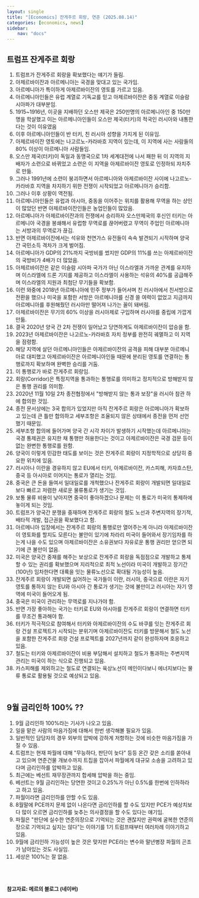 ```yaml
---
layout: single
title: "[Economics] 잔게주르 회랑, 연준 (2025.08.14)"
categories: [economics, news]
sidebar:
    nav: "docs"
---
```


## 트럼프 잔게주르 회랑
1. 트럼프가 잔게주르 회랑을 확보했다는 얘기가 들림.
1. 아제르바이잔과 아르메니아는 국경을 맞대고 있는 국가임.
1. 아르메니아가 특이하게 아제르바이잔의 영토를 가르고 있음.
1. 아르메니아인들은 유럽 계열로 기독교를 믿고 아제르바이잔은 중동 계열로 이슬람 시아파가 대부분임.
1. 1915~1916년, 이곳을 지배하던 오스만 제국은 250만명의 아르메니아인 중 150만명을 학살했고 이는 아르메니아인들이 오스만 제국(터키)의 적국인 러시아와 내통한다는 것이 이유였음
1. 이후 아르메니아인들이 반 터키, 친 러시아 성향을 가지게 된 이유임.
1. 아제르바이잔 영토에는 나고르노-카라바흐 지역이 있는데, 이 지역에 사는 사람들의 80% 이상이 아르메니아 사람들임.
1. 오스만 제국(터키)이 독일과 동맹국으로 1차 세계대전에 나서 패한 뒤 이 지역의 지배자가 소련으로 바뀌었고 소련은 이 지역을 아제르바이잔 영토로 인정하되 자치주로 만듦.
1. 그러나 1991년에 소련이 붕괴하면서 아르메니아와 아제르바이잔 사이에 나고르노-카라바흐 지역을 차지하기 위한 전쟁이 시작되었고 아르메니아가 승리함.
1. 그러나 이후 상황이 역전됨.
1. 아르메니아인들은 유럽과 아시아, 중동을 이어주는 위치를 활용해 무역을 하는 상인이 많았던 반면 아제르바이잔인들은 농업인들이 많았음.
1. 아르메니아가 아제르바이잔과의 전쟁에서 승리하자 오스만제국의 후신인 터키는 아르메니아 국경을 봉쇄해서 유럽항 무역로를 끊어버렸고 무역이 주업인 아르메니아는 서방과의 무역로가 끊김.
1. 반면 아제르바이잔에서는 석유와 천연가스 유전들이 속속 발견되기 시작하며 양국 간 국민소득 격차가 크게 벌어짐.
1. 아르메니아가 GDP의 21%까지 국방비를 썼지만 GDP의 11%를 쓰는 아제르바이잔의 국방비가 4배가 더 많았음.
1. 아제르바이잔은 같은 이슬람 시아파 국가가 아닌 이스라엘과 가까운 관계를 유지하며 이스라엘에 드론 기지를 제공하고 이스라엘이 사용하는 석유의 40%를 공급해주며 이스라엘의 지원과 최첨단 무기들을 확보함.
1. 이런 와중에 2018년 아르메니아에 민주 정부가 들어서며 친 러시아에서 친서방으로 전환을 했으나 미국을 포함한 서방은 아르메니아를 신경 쓸 여력이 없었고 지금까지 아르메니아를 후원해줬던 러시아만 떨어져 나가는 꼴이 돼버림.
1. 아제르바이잔은 무기의 60% 이상을 러시아제로 구입하며 러시아를 중립에 가깝게 만듦.
1. 결국 2020년 양국 간 2차 전쟁이 일어났고 당연하게도 아제르바이잔이 압승을 함.
1. 2023년 아제르바이잔은 나고르노-카라바흐 자치 정부를 완전히 궤멸하고 이 지역을 점령함.
1. 해당 지역에 살던 아르메니아인들은 아제르바이잔의 공격을 피해 대부분 아르메니아로 대피했고 아제르바이잔은 아르메니아인들 때문에 분리된 영토를 연결하는 통행로까지 확보하며 완벽한 승리를 거둠.
1. 이 통행로가 바로 잔게주르 회랑임.
1. 회랑(Corridor)은 특정지역을 통과하는 통행로를 의미하고 정치적으로 방해받지 않은 통행 권리를 의미함.
1. 2020년 11월 10일 2차 종전협정에서 "방해받지 않는 통과 보장"을 러시아 참관 하에 합의한 것임.
1. 종전 문서상에는 3국 합의가 있었지만 아직 잔게주르 회랑은 아르메니아가 확보하고 있는데 큰 틀만 합의하고 세부조항은 조율되지 않은 상태에서 종전을 먼저 선언했기 때문임.
1. 세부조항 합의에 들어가며 양국 간 시각 차이가 발생하기 시작했는데 아르메니아는 국경 통제권은 유지한 채 통행만 허용한다는 것이고 아제르바이잔은 국경 검문 등이 없는 완변한 통행로를 원함.
1. 양국이 이렇게 민감한 태도를 보이는 것은 잔게주르 회랑이 지정학적으로 상당히 중요한 위치에 있음.
1. 러시아나 이란을 경유하지 않고 EU에서 터키, 아제르바이잔, 카스피해, 카자흐스탄, 중국 등 아시아로 이어지는 통로가 열리는 것임.
1. 중국은 큰 돈을 들여서 일대일로를 개척했으나 잔게주르 회랑이 개발되면 일대일로보다 빠르고 저렴한 새로운 물류통로가 생기는 것임.
1. 보통 물류 비용이 낮아지면 중국이 좋아하겠으나 문제는 이 통로가 미국의 통제하에 놓이게 되는 것임.
1. 트럼프가 양국간 분쟁을 중재하며 잔게주르 회랑의 철도 노선과 주변지역의 장기적, 배타적 개발, 접근권을 확보했다고 함.
1. 아르메니아 입장에서는 잔게주르 회랑의 통행로만 열어주는게 아니라 아제르바이잔이 영토화를 할지도 모른다는 불안이 있기에 차라리 미국이 들어와서 장기임차를 하는게 나을 수도 있으며 아제르바이잔은 소유권보다 자유로운 통행 권리만 얻으면 되기에 큰 불만이 없음.
1. 미국은 양국간 중재를 해주는 보상으로 잔게주르 회랑을 독점점으로 개발하고 통제할 수 있는 권리를 확보했으며 지리적으로 최적 노선이라 미국이 개발하고 장기간(100년) 임차한다면 대륙을 잇는 물류노선으로 확대될 가능성이 높음.
1. 잔게주르 회랑이 개발되면 싫어하는 국가들이 이란, 러시아, 중국으로 이란은 자기 영토를 통하지 않는 EU와 아시아 간 통로가 생기는 것에 불만이고 러시아는 자기 영역에 미국이 들어오게 됨.
1. 중국은 미국이 관리하는 무역로를 지나가야 함.
1. 반면 가장 좋아하는 국가는 터키로 EU와 아시아를 잔게주르 회랑이 연결하면 터키를 무조건 통과해야 함.
1. 터키가 적극적으로 참여해서 터키와 아제르바이잔의 수도 바쿠를 잇는 잔게주르 회랑 건설 프로젝트가 시작되는 분위기며 아제르바이잔도 터키를 방문해서 철도 노선을 포함한 잔게주르 회랑 건설 프로젝트를 2027년까지 같이 완성하자며 호응하고 있음.
1. 철도는 터키와 아제르바이잔이 비용 부담해서 설치하고 철도가 통과하는 주변지역 관리는 미국이 하는 식으로 진행되고 있음.
1. 카스피해를 제외하고는 철도로 연결되는 육상노선이 메인이다보니 에너지보다는 물류 통로로 활용될 것으로 예상되고 있음.

<br/>

## 9월 금리인하 100% ??
1. 9월 금리인하 100%라는 기사가 나오고 있음.
1. 일을 맡은 사람의 마음가짐에 대해서 한번 생각해볼 필요가 있음.
1. 일반적인 담당자의 경우 외부의 압박에 강하게 저항하는 것에 비슷한 마음가짐을 가질 수 있음.
1. 트럼프는 현재 파월에 대해 "무능하다, 판단이 늦다" 등등 온간 갖은 소리를 쏟아내고 있으며 연준건물 개보수까지 트집을 잡아서 파월에게 대규모 소송을 고려하고 있다며 금리인하를 압박하고 있음.
1. 최근에는 베선트 재무장관까지 합세해 압박을 하는 중임.
1. 베선트는 9월 금리인하는 당연한 것이고 0.25%가 아닌 0.5%를 한번에 인하하라고 하고 있음.
1. 파월이라면 금리인하를 안할 수도 있음.
1. 8월말에 PCE까지 문제 없이 나온다면 금리인하를 할 수도 있지만 PCE가 예상치보다 많이 오르면 금리인하를 늦추는 의사결정을 할 수도 있다는 얘기임.
1. 파월은 "판단에 실수한 연준의장으로 기억되는 것은 괜찮지만 권력에 굴복한 연준의장으로 기억되고 싶지는 않다"는 이야기를 1기 트럼프때부터 여러차례 이야기하고 있음.
1. 9월에 금리인하 가능성이 높은 것은 맞지만 PCE라는 변수와 말년병장 파월의 곤조가 남아있는 것도 사실임.
1. 세상은 100%는 잘 없음.




<br/>
<br/>

#### 참고자료: 메르의 블로그 (네이버)